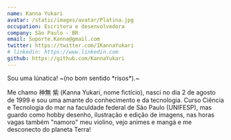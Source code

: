 ```yaml
---
name: Kanna Yukari
avatar: /static/images/avatar/Platina.jpg
occupation: Escritora e desenvolvedora
company: São Paulo - BR
email: Suporte.Kanna@gmail.com
twitter: https://twitter.com/IKannaYukari
# linkedin: https://www.linkedin.com
github: https://github.com/KannaYukari
---
```


Sou uma lúnatica! ~(no bom sentido \*risos\*).~

Me chamo 神無 紫 (Kanna Yukari, nome fictício), nasci no dia 2 de agosto de 1999 e sou uma
amante do conhecimento e da tecnologia. Curso Ciência e Tecnologia
do mar na faculdade federal de São Paulo (UNIFESP), mas guardo como
hobby desenho, ilustração e edição de imagens, nas horas vagas também "namoro"
meu violino, vejo animes e mangá e me desconecto do planeta Terra!
